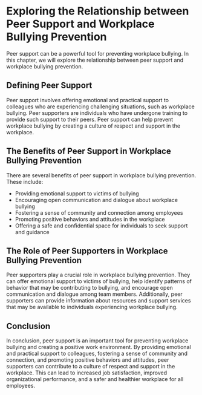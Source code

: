 # Exploring the Relationship between Peer Support and Workplace Bullying Prevention

Peer support can be a powerful tool for preventing workplace bullying. In this chapter, we will explore the relationship between peer support and workplace bullying prevention.

Defining Peer Support
---------------------

Peer support involves offering emotional and practical support to colleagues who are experiencing challenging situations, such as workplace bullying. Peer supporters are individuals who have undergone training to provide such support to their peers. Peer support can help prevent workplace bullying by creating a culture of respect and support in the workplace.

The Benefits of Peer Support in Workplace Bullying Prevention
-------------------------------------------------------------

There are several benefits of peer support in workplace bullying prevention. These include:

* Providing emotional support to victims of bullying
* Encouraging open communication and dialogue about workplace bullying
* Fostering a sense of community and connection among employees
* Promoting positive behaviors and attitudes in the workplace
* Offering a safe and confidential space for individuals to seek support and guidance

The Role of Peer Supporters in Workplace Bullying Prevention
------------------------------------------------------------

Peer supporters play a crucial role in workplace bullying prevention. They can offer emotional support to victims of bullying, help identify patterns of behavior that may be contributing to bullying, and encourage open communication and dialogue among team members. Additionally, peer supporters can provide information about resources and support services that may be available to individuals experiencing workplace bullying.

Conclusion
----------

In conclusion, peer support is an important tool for preventing workplace bullying and creating a positive work environment. By providing emotional and practical support to colleagues, fostering a sense of community and connection, and promoting positive behaviors and attitudes, peer supporters can contribute to a culture of respect and support in the workplace. This can lead to increased job satisfaction, improved organizational performance, and a safer and healthier workplace for all employees.
